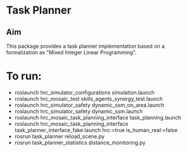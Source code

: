 # Task Planner

## Aim

This package provides a task planner implementation based on a formalization as "Mixed Integer Linear Programming".

# To run:
- roslaunch hrc_simulator_configurations simulation.launch
- roslaunch hrc_mosaic_test skills_agents_synergy_test.launch
- roslaunch hrc_simulator_safety dynamic_ssm_on_area.launch 
- roslaunch hrc_simulator_safety dynamic_ssm.launch
- roslaunch hrc_mosaic_task_planning_interface task_planning.launch 
- roslaunch hrc_mosaic_task_planning_interface task_planner_interface_fake.launch hrc:=true is_human_real:=false
- rosrun task_planner reload_scene.py
- rosrun task_planner_statistics distance_monitoring.py